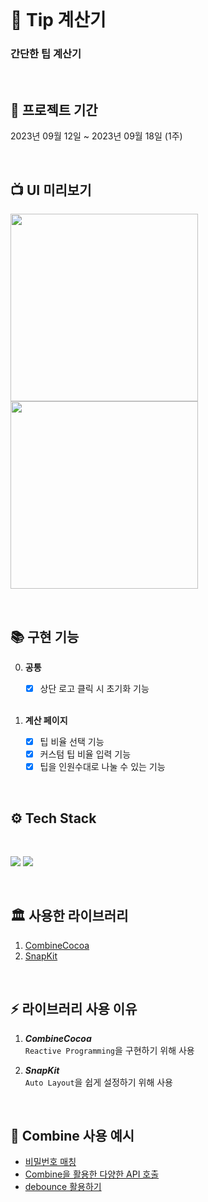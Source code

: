 <br>

# 🧮 Tip 계산기

### **간단한 팁 계산기**

<br>

## 📆 프로젝트 기간

2023년 09월 12일 ~ 2023년 09월 18일 (1주)

<br>

## 📺 UI 미리보기
<img src="https://github.com/z-wook/Tip_Calculator/assets/101041221/e3e8be24-0ea4-4447-8be3-0a5ea319aed6" width="300" /></a>
<img src="https://github.com/z-wook/Tip_Calculator/assets/101041221/6087fd0a-b881-43fa-ad8e-21e385346395" width="300" /></a>

<br>

## 📚 구현 기능
    
0. **공통**
    - [x] 상단 로고 클릭 시 초기화 기능
    
   <br>
  
1. **계산 페이지**
    - [x] 팁 비율 선택 기능
    - [x] 커스텀 팁 비율 입력 기능
    - [x] 팁을 인원수대로 나눌 수 있는 기능
       
<br>

## ⚙️ <b>Tech Stack</b>

<br>

<img src="https://img.shields.io/badge/Xcode-147EFB?style=for-the-badge&logo=Xcode&logoColor=white"/></a>
<img src="https://img.shields.io/badge/Swift-F05138?style=for-the-badge&logo=Swift&logoColor=white"/></a>

<br>
<div align="left">

## 🏛️ 사용한 라이브러리

1. [CombineCocoa](https://github.com/CombineCommunity/CombineCocoa)
2. [SnapKit](https://github.com/SnapKit/SnapKit)
<br>

## ⚡️ 라이브러리 사용 이유
1. ***CombineCocoa*** <br>
    `Reactive Programming`을 구현하기 위해 사용
   
2. ***SnapKit*** <br>
    `Auto Layout`을 쉽게 설정하기 위해 사용
   
<br>

## 📝 Combine 사용 예시

- [비밀번호 매칭](https://velog.io/@oasis444/Combine-활용하기1)
- [Combine을 활용한 다양한 API 호출](https://velog.io/@oasis444/Combine-활용하기2)
- [debounce 활용하기](https://velog.io/@oasis444/Combine-활용하기3)

